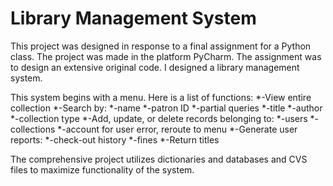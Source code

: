 # Library Management System
This project was designed in response to a final assignment for a Python class. The project was made in the platform PyCharm. The assignment was to design an extensive original code. I designed a library management system.


This system begins with a menu. Here is a list of functions:
	*-View entire collection
	*-Search by:
	 *-name
	 *-patron ID
	 *-partial queries
	 *-title
	 *-author
	 *-collection type
	*-Add, update, or delete records belonging to:
	 *-users
	 *-collections
	*-account for user error, reroute to menu
	*-Generate user reports:
	 *-check-out history
	 *-fines
	*-Return titles

The comprehensive project utilizes dictionaries and databases and CVS files to maximize functionality of the system. 
